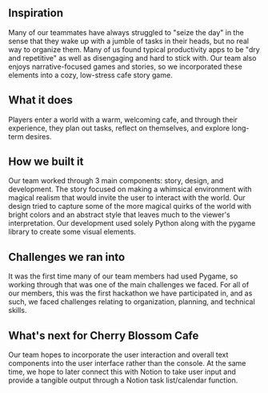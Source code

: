 ## Inspiration
Many of our teammates have always struggled to "seize the day" in the sense that they wake up with a jumble of tasks in their heads, but no real way to organize them. Many of us found typical productivity apps to be "dry and repetitive" as well as disengaging and hard to stick with. Our team also enjoys narrative-focused games and stories, so we incorporated these elements into a cozy, low-stress cafe story game. 

## What it does
Players enter a world with a warm, welcoming cafe, and through their experience, they plan out tasks, reflect on themselves, and explore long-term desires.

## How we built it
Our team worked through 3 main components: story, design, and development. The story focused on making a whimsical environment with magical realism that would invite the user to interact with the world. Our design tried to capture some of the more magical quirks of the world with bright colors and an abstract style that leaves much to the viewer's interpretation. Our development used solely Python along with the pygame library to create some visual elements. 

## Challenges we ran into
It was the first time many of our team members had used Pygame, so working through that was one of the main challenges we faced. For all of our members, this was the first hackathon we have participated in, and as such, we faced challenges relating to organization, planning, and technical skills.  

## What's next for Cherry Blossom Cafe
Our team hopes to incorporate the user interaction and overall text components into the user interface rather than the console. At the same time, we hope to later connect this with Notion to take user input and provide a tangible output through a Notion task list/calendar function.
